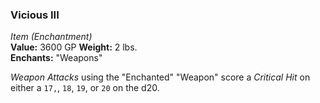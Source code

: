 ### Vicious III
*Item (Enchantment)*  
**Value:** 3600 GP
**Weight:** 2 lbs.  
**Enchants:** "Weapons"  

*Weapon Attacks* using the "Enchanted" "Weapon" score a *Critical Hit* on either a `17,`, `18`, `19`, or `20` on the d20.

